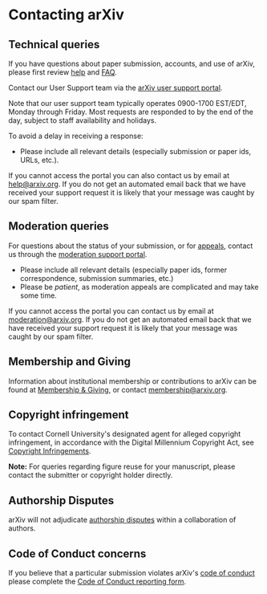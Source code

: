# Contacting arXiv

## Technical queries

If you have questions about paper submission, accounts, and use of arXiv, please first review [help](index.md) and [FAQ](faq/index.md).

Contact our User Support team via the [arXiv user support portal](http://arxiv.org/support/general_help).

Note that our user support team typically operates 0900-1700 EST/EDT, Monday through Friday. Most requests are responded to by the end of the day, subject to staff availability and holidays.

To avoid a delay in receiving a response:

-   Please include all relevant details (especially submission or paper ids, URLs, etc.).

If you cannot access the portal you can also contact us by email at help@arxiv.org. If you do not get an automated email back that we have received your support request it is likely that your message was caught by our spam filter.



## Moderation queries

For questions about the status of your submission, or for [appeals](moderation/appeals.md), contact us through the [moderation support portal](https://arxiv.org/support/moderation_help).

-   Please include all relevant details (especially paper ids, former correspondence, submission summaries, etc.)
-   Please be *patient*, as moderation appeals are complicated and may take some time.

If you cannot access the portal you can contact us by email at moderation@arxiv.org. If you do not get an automated email back that we have received your support request it is likely that your message was caught by our spam filter.

## Membership and Giving

Information about institutional membership or contributions to arXiv can be found at [Membership & Giving](../about/give.md), or contact membership@arxiv.org.

## Copyright infringement

To contact Cornell University's designated agent for alleged copyright infringement, in accordance with the Digital Millennium Copyright Act,
see [Copyright Infringements](http://www.cornell.edu/copyright-infringement.cfm).

<span id="figures"></span>
**Note:** For queries regarding figure reuse for your manuscript, please contact the submitter or copyright holder directly.

## Authorship Disputes

arXiv will not adjudicate [authorship disputes](../help/authority.md) within a collaboration of authors.

## Code of Conduct concerns

If you believe that a particular submission violates arXiv's [code of conduct](policies/code_of_conduct.md) please complete the [Code of Conduct reporting form](https://arxiv.org/support/code_of_conduct_report).
